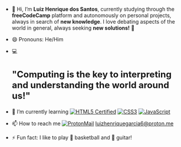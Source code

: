   - 👋 Hi, I’m **Luiz Henrique dos Santos**, currently studying through the **freeCodeCamp** platform and autonomously on personal projects, always in search of **new knowledge**. I love debating aspects of the world in general, always seeking **new solutions!** 🚀

- 😄 Pronouns: He/Him
  
- 💻 <h2 style="font-size:24px">"Computing is the key to interpreting and understanding the world around us!"</h2>

- 🌱 I’m currently learning [![HTML5 Certified](https://img.shields.io/badge/HTML5-%23E34F26.svg?style=for-the-badge&logo=html5&logoColor=white)](your-link) [![CSS3](https://img.shields.io/badge/CSS3-%231572B6.svg?style=for-the-badge&logo=css3&logoColor=white)](your-link) [![JavaScript](https://img.shields.io/badge/JavaScript-%23323330.svg?style=for-the-badge&logo=javascript&logoColor=%23F7DF1E)](your-link) 

- 📫 How to reach me [![ProtonMail](https://img.shields.io/badge/ProtonMail-%237C4DFF.svg?style=for-the-badge&logo=protonmail&logoColor=white)](mailto:your-email@protonmail.com) luizhenriquegarcia6@proton.me

- ⚡ Fun fact: I like to play 🏀 basketball and 🎸 guitar!  

<!---
luizhenriquegarcia1/luizhenriquegarcia1 is a ✨ special ✨ repository because its `README.md` (this file) appears on your GitHub profile.
You can click the Preview link to take a look at your changes.
--->
